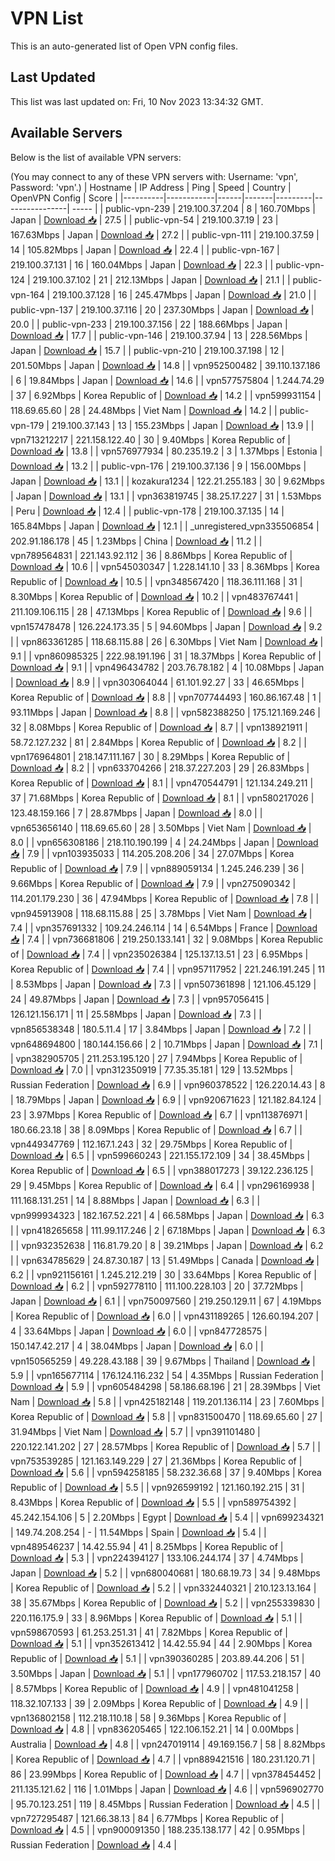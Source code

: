 # VPN List

This is an auto-generated list of Open VPN config files.

## Last Updated

This list was last updated on: Fri, 10 Nov 2023 13:34:32 GMT.

## Available Servers

Below is the list of available VPN servers:

(You may connect to any of these VPN servers with: Username: 'vpn', Password: 'vpn'.)
| Hostname | IP Address | Ping | Speed | Country | OpenVPN Config | Score |
|----------|------------|------|-------|---------|----------------| ----- |
| public-vpn-239 | 219.100.37.204 | 8 | 160.70Mbps | Japan | [Download 📥](./configs/server_0_JP.ovpn) | 27.5 |
| public-vpn-54 | 219.100.37.19 | 23 | 167.63Mbps | Japan | [Download 📥](./configs/server_1_JP.ovpn) | 27.2 |
| public-vpn-111 | 219.100.37.59 | 14 | 105.82Mbps | Japan | [Download 📥](./configs/server_2_JP.ovpn) | 22.4 |
| public-vpn-167 | 219.100.37.131 | 16 | 160.04Mbps | Japan | [Download 📥](./configs/server_3_JP.ovpn) | 22.3 |
| public-vpn-124 | 219.100.37.102 | 21 | 212.13Mbps | Japan | [Download 📥](./configs/server_4_JP.ovpn) | 21.1 |
| public-vpn-164 | 219.100.37.128 | 16 | 245.47Mbps | Japan | [Download 📥](./configs/server_5_JP.ovpn) | 21.0 |
| public-vpn-137 | 219.100.37.116 | 20 | 237.30Mbps | Japan | [Download 📥](./configs/server_6_JP.ovpn) | 20.0 |
| public-vpn-233 | 219.100.37.156 | 22 | 188.66Mbps | Japan | [Download 📥](./configs/server_7_JP.ovpn) | 17.7 |
| public-vpn-146 | 219.100.37.94 | 13 | 228.56Mbps | Japan | [Download 📥](./configs/server_8_JP.ovpn) | 15.7 |
| public-vpn-210 | 219.100.37.198 | 12 | 201.50Mbps | Japan | [Download 📥](./configs/server_9_JP.ovpn) | 14.8 |
| vpn952500482 | 39.110.137.186 | 6 | 19.84Mbps | Japan | [Download 📥](./configs/server_10_JP.ovpn) | 14.6 |
| vpn577575804 | 1.244.74.29 | 37 | 6.92Mbps | Korea Republic of | [Download 📥](./configs/server_11_KR.ovpn) | 14.2 |
| vpn599931154 | 118.69.65.60 | 28 | 24.48Mbps | Viet Nam | [Download 📥](./configs/server_12_VN.ovpn) | 14.2 |
| public-vpn-179 | 219.100.37.143 | 13 | 155.23Mbps | Japan | [Download 📥](./configs/server_13_JP.ovpn) | 13.9 |
| vpn713212217 | 221.158.122.40 | 30 | 9.40Mbps | Korea Republic of | [Download 📥](./configs/server_14_KR.ovpn) | 13.8 |
| vpn576977934 | 80.235.19.2 | 3 | 1.37Mbps | Estonia | [Download 📥](./configs/server_15_EE.ovpn) | 13.2 |
| public-vpn-176 | 219.100.37.136 | 9 | 156.00Mbps | Japan | [Download 📥](./configs/server_16_JP.ovpn) | 13.1 |
| kozakura1234 | 122.21.255.183 | 30 | 9.62Mbps | Japan | [Download 📥](./configs/server_17_JP.ovpn) | 13.1 |
| vpn363819745 | 38.25.17.227 | 31 | 1.53Mbps | Peru | [Download 📥](./configs/server_18_PE.ovpn) | 12.4 |
| public-vpn-178 | 219.100.37.135 | 14 | 165.84Mbps | Japan | [Download 📥](./configs/server_19_JP.ovpn) | 12.1 |
| _unregistered_vpn335506854 | 202.91.186.178 | 45 | 1.23Mbps | China | [Download 📥](./configs/server_20_CN.ovpn) | 11.2 |
| vpn789564831 | 221.143.92.112 | 36 | 8.86Mbps | Korea Republic of | [Download 📥](./configs/server_21_KR.ovpn) | 10.6 |
| vpn545030347 | 1.228.141.10 | 33 | 8.36Mbps | Korea Republic of | [Download 📥](./configs/server_22_KR.ovpn) | 10.5 |
| vpn348567420 | 118.36.111.168 | 31 | 8.30Mbps | Korea Republic of | [Download 📥](./configs/server_23_KR.ovpn) | 10.2 |
| vpn483767441 | 211.109.106.115 | 28 | 47.13Mbps | Korea Republic of | [Download 📥](./configs/server_24_KR.ovpn) | 9.6 |
| vpn157478478 | 126.224.173.35 | 5 | 94.60Mbps | Japan | [Download 📥](./configs/server_25_JP.ovpn) | 9.2 |
| vpn863361285 | 118.68.115.88 | 26 | 6.30Mbps | Viet Nam | [Download 📥](./configs/server_26_VN.ovpn) | 9.1 |
| vpn860985325 | 222.98.191.196 | 31 | 18.37Mbps | Korea Republic of | [Download 📥](./configs/server_27_KR.ovpn) | 9.1 |
| vpn496434782 | 203.76.78.182 | 4 | 10.08Mbps | Japan | [Download 📥](./configs/server_28_JP.ovpn) | 8.9 |
| vpn303064044 | 61.101.92.27 | 33 | 46.65Mbps | Korea Republic of | [Download 📥](./configs/server_29_KR.ovpn) | 8.8 |
| vpn707744493 | 160.86.167.48 | 1 | 93.11Mbps | Japan | [Download 📥](./configs/server_30_JP.ovpn) | 8.8 |
| vpn582388250 | 175.121.169.246 | 32 | 8.08Mbps | Korea Republic of | [Download 📥](./configs/server_31_KR.ovpn) | 8.7 |
| vpn138921911 | 58.72.127.232 | 81 | 2.84Mbps | Korea Republic of | [Download 📥](./configs/server_32_KR.ovpn) | 8.2 |
| vpn176964801 | 218.147.111.167 | 30 | 8.29Mbps | Korea Republic of | [Download 📥](./configs/server_33_KR.ovpn) | 8.2 |
| vpn633704266 | 218.37.227.203 | 29 | 26.83Mbps | Korea Republic of | [Download 📥](./configs/server_34_KR.ovpn) | 8.1 |
| vpn470544791 | 121.134.249.211 | 37 | 71.68Mbps | Korea Republic of | [Download 📥](./configs/server_35_KR.ovpn) | 8.1 |
| vpn580217026 | 123.48.159.166 | 7 | 28.87Mbps | Japan | [Download 📥](./configs/server_36_JP.ovpn) | 8.0 |
| vpn653656140 | 118.69.65.60 | 28 | 3.50Mbps | Viet Nam | [Download 📥](./configs/server_37_VN.ovpn) | 8.0 |
| vpn656308186 | 218.110.190.199 | 4 | 24.24Mbps | Japan | [Download 📥](./configs/server_38_JP.ovpn) | 7.9 |
| vpn103935033 | 114.205.208.206 | 34 | 27.07Mbps | Korea Republic of | [Download 📥](./configs/server_39_KR.ovpn) | 7.9 |
| vpn889059134 | 1.245.246.239 | 36 | 9.66Mbps | Korea Republic of | [Download 📥](./configs/server_40_KR.ovpn) | 7.9 |
| vpn275090342 | 114.201.179.230 | 36 | 47.94Mbps | Korea Republic of | [Download 📥](./configs/server_41_KR.ovpn) | 7.8 |
| vpn945913908 | 118.68.115.88 | 25 | 3.78Mbps | Viet Nam | [Download 📥](./configs/server_42_VN.ovpn) | 7.4 |
| vpn357691332 | 109.24.246.114 | 14 | 6.54Mbps | France | [Download 📥](./configs/server_43_FR.ovpn) | 7.4 |
| vpn736681806 | 219.250.133.141 | 32 | 9.08Mbps | Korea Republic of | [Download 📥](./configs/server_44_KR.ovpn) | 7.4 |
| vpn235026384 | 125.137.13.51 | 23 | 6.95Mbps | Korea Republic of | [Download 📥](./configs/server_45_KR.ovpn) | 7.4 |
| vpn957117952 | 221.246.191.245 | 11 | 8.53Mbps | Japan | [Download 📥](./configs/server_46_JP.ovpn) | 7.3 |
| vpn507361898 | 121.106.45.129 | 24 | 49.87Mbps | Japan | [Download 📥](./configs/server_47_JP.ovpn) | 7.3 |
| vpn957056415 | 126.121.156.171 | 11 | 25.58Mbps | Japan | [Download 📥](./configs/server_48_JP.ovpn) | 7.3 |
| vpn856538348 | 180.5.11.4 | 17 | 3.84Mbps | Japan | [Download 📥](./configs/server_49_JP.ovpn) | 7.2 |
| vpn648694800 | 180.144.156.66 | 2 | 10.71Mbps | Japan | [Download 📥](./configs/server_50_JP.ovpn) | 7.1 |
| vpn382905705 | 211.253.195.120 | 27 | 7.94Mbps | Korea Republic of | [Download 📥](./configs/server_51_KR.ovpn) | 7.0 |
| vpn312350919 | 77.35.35.181 | 129 | 13.52Mbps | Russian Federation | [Download 📥](./configs/server_52_RU.ovpn) | 6.9 |
| vpn960378522 | 126.220.14.43 | 8 | 18.79Mbps | Japan | [Download 📥](./configs/server_53_JP.ovpn) | 6.9 |
| vpn920671623 | 121.182.84.124 | 23 | 3.97Mbps | Korea Republic of | [Download 📥](./configs/server_54_KR.ovpn) | 6.7 |
| vpn113876971 | 180.66.23.18 | 38 | 8.09Mbps | Korea Republic of | [Download 📥](./configs/server_55_KR.ovpn) | 6.7 |
| vpn449347769 | 112.167.1.243 | 32 | 29.75Mbps | Korea Republic of | [Download 📥](./configs/server_56_KR.ovpn) | 6.5 |
| vpn599660243 | 221.155.172.109 | 34 | 38.45Mbps | Korea Republic of | [Download 📥](./configs/server_57_KR.ovpn) | 6.5 |
| vpn388017273 | 39.122.236.125 | 29 | 9.45Mbps | Korea Republic of | [Download 📥](./configs/server_58_KR.ovpn) | 6.4 |
| vpn296169938 | 111.168.131.251 | 14 | 8.88Mbps | Japan | [Download 📥](./configs/server_59_JP.ovpn) | 6.3 |
| vpn999934323 | 182.167.52.221 | 4 | 66.58Mbps | Japan | [Download 📥](./configs/server_60_JP.ovpn) | 6.3 |
| vpn418265658 | 111.99.117.246 | 2 | 67.18Mbps | Japan | [Download 📥](./configs/server_61_JP.ovpn) | 6.3 |
| vpn932352638 | 116.81.79.20 | 8 | 39.21Mbps | Japan | [Download 📥](./configs/server_62_JP.ovpn) | 6.2 |
| vpn634785629 | 24.87.30.187 | 13 | 51.49Mbps | Canada | [Download 📥](./configs/server_63_CA.ovpn) | 6.2 |
| vpn921156161 | 1.245.212.219 | 30 | 33.64Mbps | Korea Republic of | [Download 📥](./configs/server_64_KR.ovpn) | 6.2 |
| vpn592778110 | 111.100.228.103 | 20 | 37.72Mbps | Japan | [Download 📥](./configs/server_65_JP.ovpn) | 6.1 |
| vpn750097560 | 219.250.129.11 | 67 | 4.19Mbps | Korea Republic of | [Download 📥](./configs/server_66_KR.ovpn) | 6.0 |
| vpn431189265 | 126.60.194.207 | 4 | 33.64Mbps | Japan | [Download 📥](./configs/server_67_JP.ovpn) | 6.0 |
| vpn847728575 | 150.147.42.217 | 4 | 38.04Mbps | Japan | [Download 📥](./configs/server_68_JP.ovpn) | 6.0 |
| vpn150565259 | 49.228.43.188 | 39 | 9.67Mbps | Thailand | [Download 📥](./configs/server_69_TH.ovpn) | 5.9 |
| vpn165677114 | 176.124.116.232 | 54 | 4.35Mbps | Russian Federation | [Download 📥](./configs/server_70_RU.ovpn) | 5.9 |
| vpn605484298 | 58.186.68.196 | 21 | 28.39Mbps | Viet Nam | [Download 📥](./configs/server_71_VN.ovpn) | 5.8 |
| vpn425182148 | 119.201.136.114 | 23 | 7.60Mbps | Korea Republic of | [Download 📥](./configs/server_72_KR.ovpn) | 5.8 |
| vpn831500470 | 118.69.65.60 | 27 | 31.94Mbps | Viet Nam | [Download 📥](./configs/server_73_VN.ovpn) | 5.7 |
| vpn391101480 | 220.122.141.202 | 27 | 28.57Mbps | Korea Republic of | [Download 📥](./configs/server_74_KR.ovpn) | 5.7 |
| vpn753539285 | 121.163.149.229 | 27 | 21.36Mbps | Korea Republic of | [Download 📥](./configs/server_75_KR.ovpn) | 5.6 |
| vpn594258185 | 58.232.36.68 | 37 | 9.40Mbps | Korea Republic of | [Download 📥](./configs/server_76_KR.ovpn) | 5.5 |
| vpn926599192 | 121.160.192.215 | 31 | 8.43Mbps | Korea Republic of | [Download 📥](./configs/server_77_KR.ovpn) | 5.5 |
| vpn589754392 | 45.242.154.106 | 5 | 2.20Mbps | Egypt | [Download 📥](./configs/server_78_EG.ovpn) | 5.4 |
| vpn699234321 | 149.74.208.254 | - | 11.54Mbps | Spain | [Download 📥](./configs/server_79_ES.ovpn) | 5.4 |
| vpn489546237 | 14.42.55.94 | 41 | 8.25Mbps | Korea Republic of | [Download 📥](./configs/server_80_KR.ovpn) | 5.3 |
| vpn224394127 | 133.106.244.174 | 37 | 4.74Mbps | Japan | [Download 📥](./configs/server_81_JP.ovpn) | 5.2 |
| vpn680040681 | 180.68.19.73 | 34 | 9.48Mbps | Korea Republic of | [Download 📥](./configs/server_82_KR.ovpn) | 5.2 |
| vpn332440321 | 210.123.13.164 | 38 | 35.67Mbps | Korea Republic of | [Download 📥](./configs/server_83_KR.ovpn) | 5.2 |
| vpn255339830 | 220.116.175.9 | 33 | 8.96Mbps | Korea Republic of | [Download 📥](./configs/server_84_KR.ovpn) | 5.1 |
| vpn598670593 | 61.253.251.31 | 41 | 7.82Mbps | Korea Republic of | [Download 📥](./configs/server_85_KR.ovpn) | 5.1 |
| vpn352613412 | 14.42.55.94 | 44 | 2.90Mbps | Korea Republic of | [Download 📥](./configs/server_86_KR.ovpn) | 5.1 |
| vpn390360285 | 203.89.44.206 | 51 | 3.50Mbps | Japan | [Download 📥](./configs/server_87_JP.ovpn) | 5.1 |
| vpn177960702 | 117.53.218.157 | 40 | 8.57Mbps | Korea Republic of | [Download 📥](./configs/server_88_KR.ovpn) | 4.9 |
| vpn481041258 | 118.32.107.133 | 39 | 2.09Mbps | Korea Republic of | [Download 📥](./configs/server_89_KR.ovpn) | 4.9 |
| vpn136802158 | 112.218.110.18 | 58 | 9.36Mbps | Korea Republic of | [Download 📥](./configs/server_90_KR.ovpn) | 4.8 |
| vpn836205465 | 122.106.152.21 | 14 | 0.00Mbps | Australia | [Download 📥](./configs/server_91_AU.ovpn) | 4.8 |
| vpn247019114 | 49.169.156.7 | 58 | 8.82Mbps | Korea Republic of | [Download 📥](./configs/server_92_KR.ovpn) | 4.7 |
| vpn889421516 | 180.231.120.71 | 86 | 23.99Mbps | Korea Republic of | [Download 📥](./configs/server_93_KR.ovpn) | 4.7 |
| vpn378454452 | 211.135.121.62 | 116 | 1.01Mbps | Japan | [Download 📥](./configs/server_94_JP.ovpn) | 4.6 |
| vpn596902770 | 95.70.123.251 | 119 | 8.45Mbps | Russian Federation | [Download 📥](./configs/server_95_RU.ovpn) | 4.5 |
| vpn727295487 | 121.66.38.13 | 84 | 6.77Mbps | Korea Republic of | [Download 📥](./configs/server_96_KR.ovpn) | 4.5 |
| vpn900091350 | 188.235.138.177 | 42 | 0.95Mbps | Russian Federation | [Download 📥](./configs/server_97_RU.ovpn) | 4.4 |
